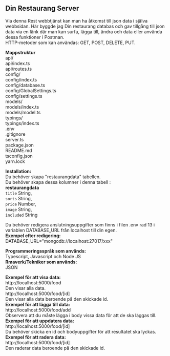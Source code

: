 ## Din Restaurang Server

Via denna Rest webbtjänst kan man ha åtkomst till json data i själva webbsidan. Här byggde jag Din restaurang databas och gav tillgång till json data via en länk där man kan surfa, lägga till, ändra och data eller använda dessa funktioner i Postman. <br />
HTTP-metoder som kan användas: GET, POST, DELETE, PUT.

**Mappstruktur**<br />
api/ <br />
api/index.ts <br />
api/routes.ts <br />
config/ <br />
config/index.ts <br />
config/database.ts <br />
config/GlobalSettings.ts <br />
config/settings.ts <br />
models/ <br />
models/index.ts <br />
models/model.ts <br />
typings/ <br />
typings/index.ts <br />
.env <br />
.gitignore <br />
server.ts <br />
package.json <br />
README.md <br />
tsconfig.json <br />
yarn.lock <br />

**Installation:**<br />
Du behöver skapa "restaurangdata" tabellen. <br />
Du behöver skapa dessa kolumner i denna tabell :<br />
**restaurangdata**<br />
`title` String, <br />
`sorts` String, <br />
`price` Number, <br />
`image` String, <br />
`included` String <br />

Du behöver redigera anslutningsuppgifter som finns i filen .env rad 13 i variablen DATABASE_URL från localhost till din egen.<br />
**Exempel efter redigering:**<br />
DATABASE_URL="mongodb://localhost:27017/xxx"
<br />

**Programmeringsspråk som används:**<br />
Typescript, Javascript och Node JS<br />
**Rmaverk/Tekniker som används:**<br />
JSON<br />

**Exempel för att visa data:**<br />
http://localhost:5000/food <br />
Den visar alla data.<br />
http://localhost:5000/food/[id] <br />
Den visar alla data beroende på den skickade id.<br />
**Exempel för att lägga till data:**<br />
http://localhost:5000/food/add <br />
Observera att du måste lägga i body vissa data för att de ska läggas till. <br />
**Exempel för att uppdatera data:**<br />
http://localhost:5000/food/[id]<br />
Du behöver skicka en id och bodyuppgifter för att resultatet ska lyckas.<br />
**Exempel för att radera data:**<br />
http://localhost:5000/food/[id] <br />
Den raderar data beroende på den skickade id. <br />
